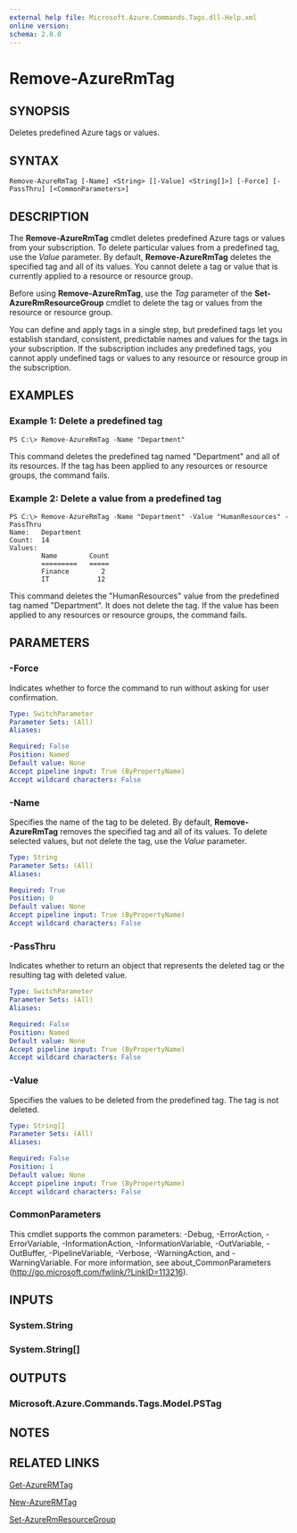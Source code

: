 ```yaml
---
external help file: Microsoft.Azure.Commands.Tags.dll-Help.xml
online version:
schema: 2.0.0
---
```


# Remove-AzureRmTag

## SYNOPSIS
Deletes predefined Azure tags or values.

## SYNTAX

```
Remove-AzureRmTag [-Name] <String> [[-Value] <String[]>] [-Force] [-PassThru] [<CommonParameters>]
```

## DESCRIPTION
The **Remove-AzureRmTag** cmdlet deletes predefined Azure tags or values from your subscription.
To delete particular values from a predefined tag, use the *Value* parameter.
By default, **Remove-AzureRmTag** deletes the specified tag and all of its values. You cannot delete a tag or value that is currently applied to a resource or resource group.

Before using **Remove-AzureRmTag**, use the *Tag* parameter of the **Set-AzureRmResourceGroup** cmdlet to delete the tag or values from the resource or resource group.

You can define and apply tags in a single step, but predefined tags let you establish standard, consistent, predictable names and values for the tags in your subscription.
If the subscription includes any predefined tags, you cannot apply undefined tags or values to any resource or resource group in the subscription.

## EXAMPLES

### Example 1: Delete a predefined tag
```
PS C:\> Remove-AzureRmTag -Name "Department"
```

This command deletes the predefined tag named "Department" and all of its resources.
If the tag has been applied to any resources or resource groups, the command fails.

### Example 2: Delete a value from a predefined tag
```
PS C:\> Remove-AzureRmTag -Name "Department" -Value "HumanResources" -PassThru
Name:   Department
Count:  14
Values:
        Name        Count
        =========   =====
        Finance        2
        IT            12
```

This command deletes the "HumanResources" value from the predefined tag named "Department".
It does not delete the tag.
If the value has been applied to any resources or resource groups, the command fails.

## PARAMETERS

### -Force
Indicates whether to force the command to run without asking for user confirmation.

```yaml
Type: SwitchParameter
Parameter Sets: (All)
Aliases:

Required: False
Position: Named
Default value: None
Accept pipeline input: True (ByPropertyName)
Accept wildcard characters: False
```

### -Name
Specifies the name of the tag to be deleted.
By default, **Remove-AzureRmTag** removes the specified tag and all of its values.
To delete selected values, but not delete the tag, use the *Value* parameter.

```yaml
Type: String
Parameter Sets: (All)
Aliases:

Required: True
Position: 0
Default value: None
Accept pipeline input: True (ByPropertyName)
Accept wildcard characters: False
```

### -PassThru
Indicates whether to return an object that represents the deleted tag or the resulting tag with deleted value.

```yaml
Type: SwitchParameter
Parameter Sets: (All)
Aliases:

Required: False
Position: Named
Default value: None
Accept pipeline input: True (ByPropertyName)
Accept wildcard characters: False
```

### -Value
Specifies the values to be deleted from the predefined tag. The tag is not deleted.

```yaml
Type: String[]
Parameter Sets: (All)
Aliases:

Required: False
Position: 1
Default value: None
Accept pipeline input: True (ByPropertyName)
Accept wildcard characters: False
```

### CommonParameters
This cmdlet supports the common parameters: -Debug, -ErrorAction, -ErrorVariable, -InformationAction, -InformationVariable, -OutVariable, -OutBuffer, -PipelineVariable, -Verbose, -WarningAction, and -WarningVariable. For more information, see about_CommonParameters (<http://go.microsoft.com/fwlink/?LinkID=113216>).

## INPUTS

### System.String
### System.String[]

## OUTPUTS

### Microsoft.Azure.Commands.Tags.Model.PSTag

## NOTES

## RELATED LINKS

[Get-AzureRMTag](./Get-AzureRmTag.md)

[New-AzureRMTag](./New-AzureRmTag.md)

[Set-AzureRmResourceGroup](https://docs.microsoft.com/powershell/module/azurerm.resources/set-azurermresourcegroup)
